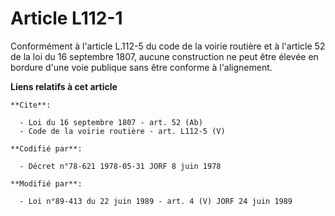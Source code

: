 # Article L112-1

Conformément à l'article L.112-5 du code de la voirie routière et à l'article 52 de la loi du 16 septembre 1807, aucune
construction ne peut être élevée en bordure d'une voie publique sans être conforme à l'alignement.

**Liens relatifs à cet article**

	**Cite**:

	  - Loi du 16 septembre 1807 - art. 52 (Ab)
	  - Code de la voirie routière - art. L112-5 (V)

	**Codifié par**:

	  - Décret n°78-621 1978-05-31 JORF 8 juin 1978

	**Modifié par**:

	  - Loi n°89-413 du 22 juin 1989 - art. 4 (V) JORF 24 juin 1989
